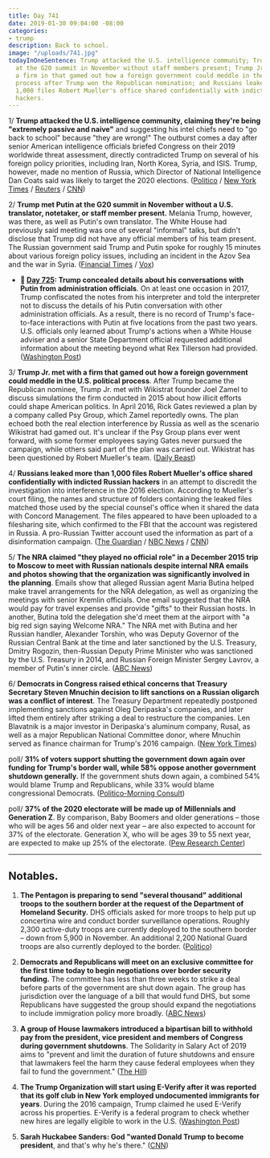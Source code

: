 ```yaml
---
title: Day 741
date: 2019-01-30 09:04:00 -08:00
categories:
- trump
description: Back to school.
image: "/uploads/741.jpg"
todayInOneSentence: Trump attacked the U.S. intelligence community; Trump met Putin
  at the G20 summit in November without staff members present; Trump Jr. met with
  a firm in that gamed out how a foreign government could meddle in the U.S. political
  process after Trump won the Republican nomination; and Russians leaked more than
  1,000 files Robert Mueller's office shared confidentially with indicted Russian
  hackers.
---
```


1/ **Trump attacked the U.S. intelligence community, claiming they're being "extremely passive and naive"** and suggesting his intel chiefs need to "go back to school" because "they are wrong!" The outburst comes a day after senior American intelligence officials briefed Congress on their 2019 worldwide threat assessment, directly contradicted Trump on several of his foreign policy priorities, including Iran, North Korea, Syria, and ISIS. Trump, however, made no mention of Russia, which Director of National Intelligence Dan Coats said was likely to target the 2020 elections. ([Politico](https://www.politico.com/story/2019/01/30/trump-national-security-1136433) / [New York Times](https://www.nytimes.com/2019/01/30/us/politics/trump-isis-north-korea.html) / [Reuters](https://www.reuters.com/article/us-usa-security-idUSKCN1PO1FW) / [CNN](https://www.cnn.com/2019/01/30/politics/trump-intel-chiefs-foreign-policy-iran-isis-north-korea/index.html))

2/ **Trump met Putin at the G20 summit in November without a U.S. translator, notetaker, or staff member present.** Melania Trump, however, was there, as well as Putin's own translator. The White House had previously said meeting was one of several "informal" talks, but didn't disclose that Trump did not have any official members of his team present. The Russian government said Trump and Putin spoke for roughly 15 minutes about various foreign policy issues, including an incident in the Azov Sea and the war in Syria. ([Financial Times](http://www.ft.com/content/61842ec4-23a0-11e9-8ce6-5db4543da632) / [Vox](https://www.vox.com/2019/1/29/18202515/trump-putin-russia-g20-ft-note))

* **📌 [Day 725](https://whatthefuckjusthappenedtoday.com/2019/01/14/day-725/#2-trump-concealed-details-about-his): Trump concealed details about his conversations with Putin from administration officials**. On at least one occasion in 2017, Trump confiscated the notes from his interpreter and told the interpreter not to discuss the details of his Putin conversation with other administration officials. As a result, there is no record of Trump's face-to-face interactions with Putin at five locations from the past two years. U.S. officials only learned about Trump's actions when a White House adviser and a senior State Department official requested additional information about the meeting beyond what Rex Tillerson had provided. ([Washington Post](https://www.washingtonpost.com/world/national-security/trump-has-concealed-details-of-his-face-to-face-encounters-with-putin-from-senior-officials-in-administration/2019/01/12/65f6686c-1434-11e9-b6ad-9cfd62dbb0a8_story.html))

3/ **Trump Jr. met with a firm that gamed out how a foreign government could meddle in the U.S. political process**. After Trump became the Republican nominee, Trump Jr. met with Wikistrat founder Joel Zamel to discuss simulations the firm conducted in 2015 about how illicit efforts could shape American politics. In April 2016, Rick Gates reviewed a plan by a company called Psy Group, which Zamel reportedly owns. The plan echoed both the real election interference by Russia as well as the scenario Wikistrat had gamed out. It's unclear if the Psy Group plans ever went forward, with some former employees saying Gates never pursued the campaign, while others said part of the plan was carried out. Wikistrat has been questioned by Robert Mueller's team. ([Daily Beast](https://www.thedailybeast.com/mueller-witness-team-gamed-out-russian-meddling-in-2015))

4/ **Russians leaked more than 1,000 files Robert Mueller's office shared confidentially with indicted Russian hackers** in an attempt to discredit the investigation into interference in the 2016 election. According to Mueller's court filing, the names and structure of folders containing the leaked files matched those used by the special counsel's office when it shared the data with Concord Management. The files appeared to have been uploaded to a filesharing site, which confirmed to the FBI that the account was registered in Russia. A pro-Russian Twitter account used the information as part of a disinformation campaign. ([The Guardian](https://www.theguardian.com/us-news/2019/jan/30/mueller-evidence-leaked-online-russians) / [NBC News](https://www.nbcnews.com/politics/justice-department/mueller-says-russians-using-his-discovery-materials-disinformation-effort-n964811) / [CNN](https://www.cnn.com/2019/01/30/politics/special-counsel-russia-documents/index.html))

5/ **The NRA claimed "they played no official role" in a December 2015 trip to Moscow to meet with Russian nationals despite internal NRA emails and photos showing that the organization was significantly involved in the planning**. Emails show that alleged Russian agent Maria Butina helped make travel arrangements for the NRA delegation, as well as organizing the meetings with senior Kremlin officials. One email suggested that the NRA would pay for travel expenses and provide "gifts" to their Russian hosts. In another, Butina told the delegation she'd meet them at the airport with "a big red sign saying Welcome NRA." The NRA met with Butina and her Russian handler, Alexander Torshin, who was Deputy Governor of the Russian Central Bank at the time and later sanctioned by the U.S. Treasury, Dmitry Rogozin, then-Russian Deputy Prime Minister who was sanctioned by the U.S. Treasury in 2014, and Russian Foreign Minister Sergey Lavrov, a member of Putin's inner circle. ([ABC News](https://abcnews.go.com/Politics/nra-2015-moscow-trip-wasnt-official-emails-photos/story?id=60715741))

6/ **Democrats in Congress raised ethical concerns that Treasury Secretary Steven Mnuchin decision to lift sanctions on a Russian oligarch was a conflict of interest**. The Treasury Department repeatedly postponed implementing sanctions against Oleg Deripaska's companies, and later lifted them entirely after striking a deal to restructure the companies. Len Blavatnik is a major investor in Deripaska's aluminum company, Rusal, as well as a major Republican National Committee donor, where Mnuchin served as finance chairman for Trump's 2016 campaign. ([New York Times](https://www.nytimes.com/2019/01/29/us/politics/steven-mnuchin-russia-sanctions.html))

poll/ **31% of voters support shutting the government down again over funding for Trump's border wall, while 58% oppose another government shutdown generally.** If the government shuts down again, a combined 54% would blame Trump and Republicans, while 33% would blame congressional Democrats. ([Politico-Morning Consult](https://www.politico.com/story/2019/01/30/voters-oppose-another-shutdown-emergency-1135962))

poll/ **37% of the 2020 electorate will be made up of Millennials and Generation Z**. By comparison, Baby Boomers and older generations – those who will be ages 56 and older next year – are also expected to account for 37% of the electorate. Generation X, who will be ages 39 to 55 next year, are expected to make up 25% of the electorate. ([Pew Research Center](http://www.pewsocialtrends.org/essay/an-early-look-at-the-2020-electorate/))

---

## Notables.

1. **The Pentagon is preparing to send "several thousand" additional troops to the southern border at the request of the Department of Homeland Security.** DHS officials asked for more troops to help put up concertina wire and conduct border surveillance operations. Roughly 2,300 active-duty troops are currently deployed to the southern border – down from 5,900 in November. An additional 2,200 National Guard troops are also currently deployed to the border. ([Politico](https://www.politico.com/story/2019/01/29/american-troops-us-mexico-border-1134086))

2. **Democrats and Republicans will meet on an exclusive committee for the first time today to begin negotiations over border security funding.** The committee has less than three weeks to strike a deal before parts of the government are shut down again. The group has jurisdiction over the language of a bill that would fund DHS, but some Republicans have suggested the group should expand the negotiations to include immigration policy more broadly. ([ABC News](https://abcnews.go.com/Politics/border-security-battle-begins-congress-grapples-scope-negotiations/story?id=60699468))

3. **A group of House lawmakers introduced a bipartisan bill to withhold pay from the president, vice president and members of Congress during government shutdowns**. The Solidarity in Salary Act of 2019 aims to "prevent and limit the duration of future shutdowns and ensure that lawmakers feel the harm they cause federal employees when they fail to fund the government." ([The Hill](https://thehill.com/homenews/house/427496-dem-lawmaker-introduces-bill-to-withhold-pay-from-president-during-shutdowns))

4. **The Trump Organization will start using E-Verify after it was reported that its golf club in New York employed undocumented immigrants for years**. During the 2016 campaign, Trump claimed he used E-Verify across his properties. E-Verify is a federal program to check whether new hires are legally eligible to work in the U.S. ([Washington Post](https://www.washingtonpost.com/business/economy/trumps-company-plans-to-check-the-legal-status-of-employees-following-report-that-it-hired-undocumented-workers-for-years/2019/01/29/88974678-23fe-11e9-81fd-b7b05d5bed90_story.html))

5. **Sarah Huckabee Sanders: God "wanted Donald Trump to become president**, and that's why he's there." ([CNN](https://www.cnn.com/2019/01/30/politics/sarah-sanders-god-trump/index.html))